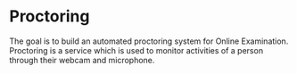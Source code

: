 # Proctoring
The goal is to build an automated proctoring system for Online Examination. Proctoring is a service which is used to monitor activities of a person through their webcam and microphone.
